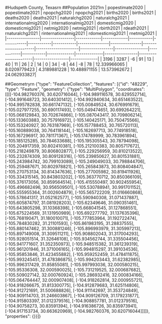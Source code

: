 #Hudspeth County, Texasrn
##Population 2021rn
| popestimate2020 | popestimate2021 | npopchg2020 | npopchg2021 | births2020 | births2021 | deaths2020 | deaths2021 | naturalchg2020 | naturalchg2021 | internationalmig2020 | internationalmig2021 | domesticmig2020 | domesticmig2021 | netmig2020 | netmig2021 |  rbirth2021  |  rdeath2021  | rnaturalchg2021 | rinternationalmig2021 | rdomesticmig2021 | rnetmig2021  |
|-----------------|-----------------|-------------|-------------|------------|------------|------------|------------|----------------|----------------|----------------------|----------------------|-----------------|-----------------|------------|------------|--------------|--------------|-----------------|-----------------------|------------------|--------------|
| 3196            | 3287            | -6          | 91          | 13         | 40         | 11         | 26         | 2              | 14             | 0                    | 34                   | -8              | 44              | -8         | 78         | 12.339966065 | 8.0209779423 | 4.3189881228    | 10.488971155          | 13.573962672     | 24.062933827|

##Geometryrn
{"type": "FeatureCollection", "features": [{"id": "48229", "type": "Feature", "geometry": {"type": "MultiPolygon", "coordinates": [[[[-104.982760376, 30.620716044], [-104.989116578, 30.629552714], [-104.991648723, 30.640301412], [-104.992940634, 30.651463522], [-104.995782838, 30.661747132], [-105.00849524, 30.676991679], [-105.027977255, 30.690117493], [-105.049474651, 30.699264221], [-105.068129843, 30.702674866], [-105.087043417, 30.709806214], [-105.133603883, 30.757916972], [-105.140425171, 30.750475566], [-105.153240927, 30.763187969], [-105.157788453, 30.765720113], [-105.160889038, 30.764118144], [-105.162697713, 30.774918518], [-105.167296917, 30.781171367], [-105.174789999, 30.783961894], [-105.185125285, 30.784633688], [-105.195305543, 30.78794098], [-105.204917359, 30.802410381], [-105.212100383, 30.805717672], [-105.218249879, 30.806802877], [-105.229256959, 30.810213522], [-105.232874309, 30.809128316], [-105.239850627, 30.801531881], [-105.243984742, 30.799103089], [-105.249049033, 30.798844706], [-105.259487671, 30.802978821], [-105.265843873, 30.808404847], [-105.270753134, 30.814347636], [-105.277005982, 30.819411926], [-105.334315145, 30.843803202], [-105.363770712, 30.850366109], [-105.376173056, 30.859564514], [-105.415550497, 30.902455954], [-105.496682496, 30.956509501], [-105.530788941, 30.991701152], [-105.555955364, 31.002604879], [-105.565722209, 31.016660868], [-105.578641317, 31.052162577], [-105.590940308, 31.071437887], [-105.605874797, 31.081928203], [-105.62349646, 31.090351461], [-105.643805298, 31.10368398], [-105.668041545, 31.127868551], [-105.675224569, 31.131950989], [-105.692277792, 31.137635396], [-105.768190471, 31.180010071], [-105.777853964, 31.192722474], [-105.784830282, 31.21101593], [-105.861983195, 31.28837555], [-105.880147462, 31.300881246], [-105.896993979, 31.305997213], [-105.897149008, 31.309511211], [-105.908802043, 31.317004293], [-105.928051514, 31.32646108], [-105.934562744, 31.335504456], [-105.941771607, 31.352350973], [-105.948515382, 31.361239319], [-105.961201946, 31.371006165], [-105.994815297, 31.391034536], [-105.95853846, 31.423455882], [-105.959252459, 31.478411875], [-105.993245451, 31.478386875], [-105.994203443, 31.62382985], [-105.996317429, 31.85855081], [-105.997993036, 32.000580215], [-105.95336308, 32.000590025], [-105.731219525, 32.000687682], [-105.509027142, 32.000760924], [-105.286932416, 32.000834166], [-105.064764447, 32.000907408], [-104.918262814, 32.000955721], [-104.918266675, 31.813300775], [-104.912879683, 31.625114806], [-104.912721691, 31.500688826], [-104.911142697, 31.353724849], [-104.909114703, 31.246603867], [-104.909126709, 31.179231877], [-104.915803397, 31.012379516], [-104.908857781, 31.012379516], [-104.90758273, 30.83591394], [-104.916386726, 30.835973941], [-104.917153734, 30.663620969], [-104.982760376, 30.620716044]]]]}, "properties": {}}]}
